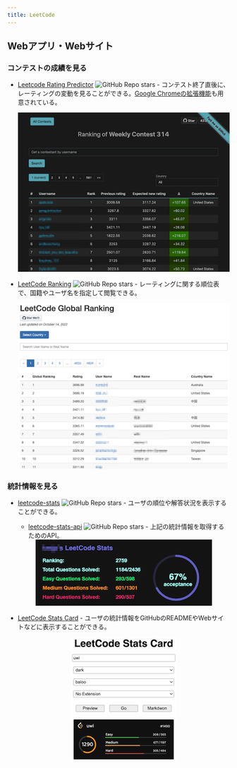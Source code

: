```yaml
---
title: LeetCode
---
```


## Webアプリ・Webサイト

### コンテストの成績を見る

- [Leetcode Rating Predictor](http://lcpredictor.herokuapp.com/) ![GitHub Repo stars](https://img.shields.io/github/stars/SysSn13/leetcode-rating-predictor?style=plastic) - コンテスト終了直後に、レーティングの変動を見ることができる。[Google Chromeの拡張機能](https://chrome.google.com/webstore/detail/lc-predictor/jfhgaegpgiepniiebglgjhhfnjcibphh)も用意されている。

    <div align="center">
      <img loading = "lazy" src="../../images/related_contest_sites/leetcode/leetcode_rating_predictor.png" alt="leetcode rating predictor">
    </div>

- [LeetCode Ranking](https://leetcode-country-ranking.herokuapp.com/) ![GitHub Repo stars](https://img.shields.io/github/stars/mintutu/leetcode-country-ranking?style=plastic) - レーティングに関する順位表で、国籍やユーザ名を指定して閲覧できる。

    <div align="center">
      <img loading = "lazy" src="../../images/related_contest_sites/leetcode/leetcode_ranking.png" alt="leetcode ranking">
    </div>

### 統計情報を見る

- [leetcode-stats](https://github.com/JeremyTsaii/leetcode-stats) ![GitHub Repo stars](https://img.shields.io/github/stars/JeremyTsaii/leetcode-stats?style=plastic) - ユーザの順位や解答状況を表示することができる。
    - [leetcode-stats-api](https://github.com/JeremyTsaii/leetcode-stats-api) ![GitHub Repo stars](https://img.shields.io/github/stars/JeremyTsaii/leetcode-stats-api?style=plastic) - 上記の統計情報を取得するためのAPI。

    <div align="center">
      <img loading = "lazy" src="../../images/related_contest_sites/leetcode/leetcode_stats.png" alt="leetcode stats">
    </div>

- [LeetCode Stats Card](https://github.com/JacobLinCool/LeetCode-Stats-Card) - ユーザの統計情報をGitHubのREADMEやWebサイトなどに表示することができる。

    <div align="center">
      <img loading = "lazy" src="../../images/related_contest_sites/leetcode/leetcode_stats_card.png" alt="leetcode stats card">
    </div>
